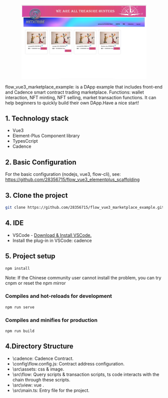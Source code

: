 <p align="center">
  <a href="https://flow.com/">
    <img width="400" src="src/assets/img/home.jpg" />
  </a>
</p>

flow_vue3_marketplace_example: is a DApp example that includes front-end and Cadence smart contract trading marketplace. Functions: wallet interaction, NFT minting, NFT selling, market transaction functions. It can help beginners to quickly build their own DApp.Have a nice start!
## 1. Technology stack
  - Vue3
  - Element-Plus Component library
  - TypesCcript
  - Cadence

## 2. Basic Configuration
  For the basic configuration (nodejs, vue3, flow-cli), see: https://github.com/28356715/flow_vue3_elementplus_scaffolding

## 3. Clone the project
```sh
git clone https://github.com/28356715/flow_vue3_marketplace_example.git
```

## 4. IDE
- VSCode - [Download & Install VSCode.](https://code.visualstudio.com/) <br/>
- Install the plug-in in VSCode: cadence

## 5. Project setup
```sh
npm install
```
Note: If the Chinese community user cannot install the problem, you can try cnpm or reset the npm mirror

### Compiles and hot-reloads for development
```sh
npm run serve
```
### Compiles and minifies for production
```
npm run build
```

## 4.Directory Structure

 - \cadence: Cadence Contract.
 - \config\flow.config.js: Contract address configuration.
 - \src\assets: css & image.
 - \src\flow: Query scripts & transaction scripts, ts code interacts with the chain through these scripts.
 - \src\view: vue .
 - \src\main.ts: Entry file for the project.


